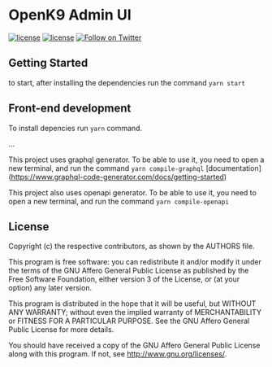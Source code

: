 # OpenK9 Admin UI

[![license](https://img.shields.io/badge/license-AGPL-blue.svg)](https://github.com/smclab/OpenK9/blob/master/LICENSE)
[![license](https://img.shields.io/github/v/release/smclab/openk9)](https://github.com/smclab/OpenK9/releases)
[![Follow on Twitter](https://img.shields.io/twitter/follow/K9Open.svg?label=follow+K9Open)](https://twitter.com/K9Open)

## Getting Started

to start, after installing the dependencies run the command `yarn start`

## Front-end development

To install depencies run `yarn` command.

...

This project uses graphql generator. To be able to use it, you need to open a new terminal, and run the command `yarn compile-graphql` [documentation]
(https://www.graphql-code-generator.com/docs/getting-started)

This project also uses openapi generator. To be able to use it, you need to open a new terminal, and run the command `yarn compile-openapi`

## License

Copyright (c) the respective contributors, as shown by the AUTHORS file.

This program is free software: you can redistribute it and/or modify
it under the terms of the GNU Affero General Public License as published
by the Free Software Foundation, either version 3 of the License, or
(at your option) any later version.

This program is distributed in the hope that it will be useful,
but WITHOUT ANY WARRANTY; without even the implied warranty of
MERCHANTABILITY or FITNESS FOR A PARTICULAR PURPOSE. See the
GNU Affero General Public License for more details.

You should have received a copy of the GNU Affero General Public License
along with this program. If not, see <http://www.gnu.org/licenses/>.
